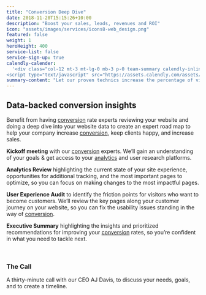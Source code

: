 ```yaml
---
title: "Conversion Deep Dive"
date: 2018-11-20T15:15:26+10:00
description: "Boost your sales, leads, revenues and ROI"
icon: "assets/images/services/icons8-web_design.png"
featured: false
weight: 1
heroHeight: 400
service-list: false
service-sign-up: true
calendly-calender:
  '<div class="col-12 mt-3 mt-lg-0 mb-3 p-0 team-summary calendly-inline-widget" data-url="https://calendly.com/experimentzone/conversion-deep-dive-consultation-clone?hide_event_type_details=1&primary_color=6f42b7" style="min-width:320px;height:600px;"></div>
<script type="text/javascript" src="https://assets.calendly.com/assets/external/widget.js"></script>'
summary-content: "Let our proven technics increase the percentage of visitors who take desired actions on your landing pages, website, and campaigns."
---
```


## Data-backed conversion insights

Benefit from having <a class="glossary-word" href="https://experimentzone.com/support/glossary/#Conversion">conversion</a> rate experts reviewing your website and doing a deep dive into your website data to create an expert road map to help your company increase <a class="glossary-word" href="https://experimentzone.com/support/glossary/#Conversion">conversion</a>, keep clients happy, and increase sales.

**Kickoff meeting** with our <a class="glossary-word" href="https://experimentzone.com/support/glossary/#Conversion">conversion</a> experts. We’ll gain an understanding of your goals & get access to your <a class="glossary-word" href="https://experimentzone.com/support/glossary/#Analytics">analytics</a> and user
research platforms.

**Analytics Review** highlighting the current state of your site experience, opportunities for additional tracking, and the most important pages to optimize, so you can focus on making changes to the most impactful pages.

**User Experience Audit** to identify the friction points for visitors who want to become customers. We’ll review the key pages along your customer journey on your website, so you can fix the usability issues standing in the way of <a class="glossary-word" href="https://experimentzone.com/support/glossary/#Conversion">conversion</a>.

**Executive Summary** highlighting the insights and prioritized recommendations for improving your <a class="glossary-word" href="https://experimentzone.com/support/glossary/#Conversion">conversion</a> rates, so you’re confident in what you need to tackle next.

<br>

### The Call

A thirty-minute call with our CEO AJ Davis, to discuss your needs, goals, and to create a timeline.
